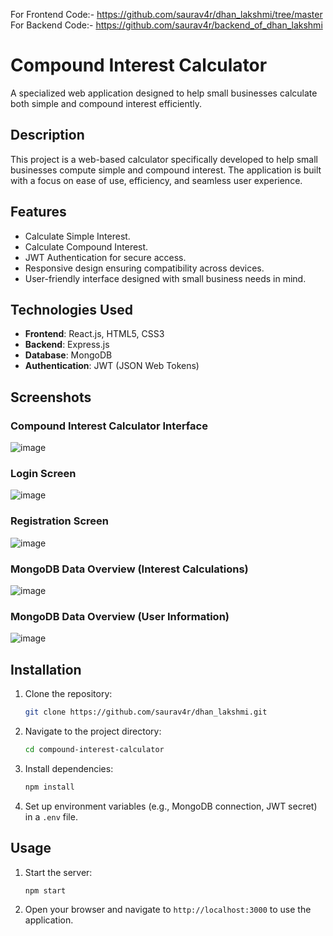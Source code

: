 For Frontend Code:- https://github.com/saurav4r/dhan_lakshmi/tree/master
For Backend Code:- https://github.com/saurav4r/backend_of_dhan_lakshmi


# Compound Interest Calculator

A specialized web application designed to help small businesses calculate both simple and compound interest efficiently.

## Description

This project is a web-based calculator specifically developed to help small businesses compute simple and compound interest. The application is built with a focus on ease of use, efficiency, and seamless user experience.

## Features

- Calculate Simple Interest.
- Calculate Compound Interest.
- JWT Authentication for secure access.
- Responsive design ensuring compatibility across devices.
- User-friendly interface designed with small business needs in mind.

## Technologies Used

- **Frontend**: React.js, HTML5, CSS3
- **Backend**: Express.js
- **Database**: MongoDB
- **Authentication**: JWT (JSON Web Tokens)

## Screenshots

### Compound Interest Calculator Interface
![image](https://github.com/user-attachments/assets/bc8c0fe3-1b5d-4ed5-8445-9ad372d97319)


### Login Screen
![image](https://github.com/user-attachments/assets/8d54d36b-6e5d-44dc-9b8a-a92f0099bc19)


### Registration Screen
![image](https://github.com/user-attachments/assets/2c8dcb0e-0ee5-47d9-8b17-f58e7a9b1e31)


### MongoDB Data Overview (Interest Calculations)
![image](https://github.com/user-attachments/assets/fbfda660-0d44-4a1b-841b-59c093278277)


### MongoDB Data Overview (User Information)
![image](https://github.com/user-attachments/assets/615f143c-c2b5-4284-a421-dcd1db3564fd)


## Installation

1. Clone the repository:
   ```bash
   git clone https://github.com/saurav4r/dhan_lakshmi.git
   ```
2. Navigate to the project directory:
   ```bash
   cd compound-interest-calculator
   ```
3. Install dependencies:
   ```bash
   npm install
   ```
4. Set up environment variables (e.g., MongoDB connection, JWT secret) in a `.env` file.

## Usage

1. Start the server:
   ```bash
   npm start
   ```
2. Open your browser and navigate to `http://localhost:3000` to use the application.

